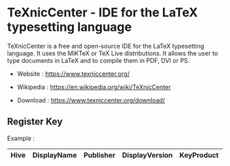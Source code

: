 # TeXnicCenter - IDE for the LaTeX typesetting language

TeXnicCenter is a free and open-source IDE for the LaTeX typesetting language.
It uses the MiKTeX or TeX Live distributions.
It allows the user to type documents in LaTeX and to compile them in PDF, DVI or PS. 

* Website : https://www.texniccenter.org/
* Wikipedia : https://en.wikipedia.org/wiki/TeXnicCenter

* Download : https://www.texniccenter.org/download/


## Register Key

Example :

 | Hive | DisplayName | Publisher | DisplayVersion | KeyProduct | UninstallExe |
 |:---- |:----------- |:--------- |:-------------- |:---------- |:------------ |
